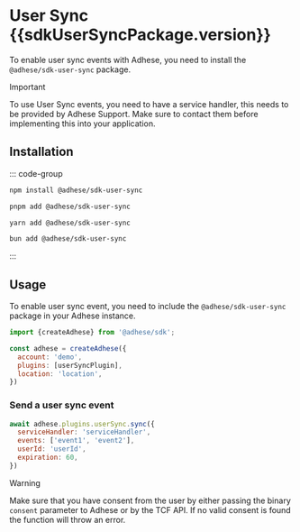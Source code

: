 <script setup>
import sdkUserSyncPackage from '../../../packages/sdk-user-sync/package.json';
</script>

# User Sync <Badge>{{sdkUserSyncPackage.version}}</Badge>

To enable user sync events with Adhese, you need to install the `@adhese/sdk-user-sync` package.

> [!IMPORTANT]
> To use User Sync events, you need to have a service handler, this needs to be provided by Adhese Support. Make sure to
> contact them before implementing this into your application.

## Installation
::: code-group
```bash [npm]
npm install @adhese/sdk-user-sync
```
```bash [pnpm]
pnpm add @adhese/sdk-user-sync
```
```bash [yarn]
yarn add @adhese/sdk-user-sync
```
```bash [bun]
bun add @adhese/sdk-user-sync
```
:::

## Usage
To enable user sync event, you need to include the `@adhese/sdk-user-sync` package in your Adhese instance.

```js
import {createAdhese} from '@adhese/sdk';

const adhese = createAdhese({
  account: 'demo',
  plugins: [userSyncPlugin],
  location: 'location',
})
```

### Send a user sync event

```js
await adhese.plugins.userSync.sync({
  serviceHandler: 'serviceHandler',
  events: ['event1', 'event2'],
  userId: 'userId',
  expiration: 60,
})
```

> [!WARNING]
> Make sure that you have consent from the user by either passing the binary `consent` parameter to Adhese or by the TCF
> API. If no valid consent is found the function will throw an error.
